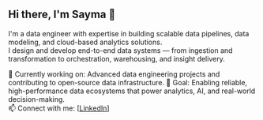 ## Hi there, I'm Sayma 👋

I'm a data engineer with expertise in building scalable data pipelines, data modeling, and cloud-based analytics solutions.  
I design and develop end-to-end data systems — from ingestion and transformation to orchestration, warehousing, and insight delivery.

🌱 Currently working on: Advanced data engineering projects and contributing to open-source data infrastructure.
🎯 Goal: Enabling reliable, high-performance data ecosystems that power analytics, AI, and real-world decision-making.  
📫 Connect with me: [[LinkedIn](https://linkedin.com/in/saymachowdhury)]
